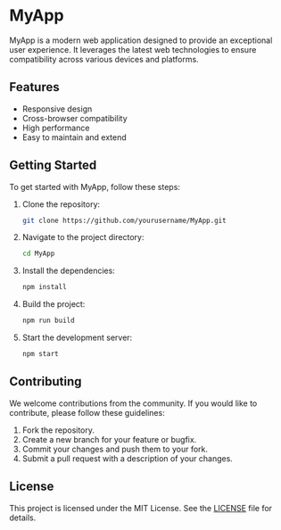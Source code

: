 # MyApp

MyApp is a modern web application designed to provide an exceptional user experience. It leverages the latest web technologies to ensure compatibility across various devices and platforms.

## Features

- Responsive design
- Cross-browser compatibility
- High performance
- Easy to maintain and extend

## Getting Started

To get started with MyApp, follow these steps:

1. Clone the repository:
    ```sh
    git clone https://github.com/yourusername/MyApp.git
    ```
2. Navigate to the project directory:
    ```sh
    cd MyApp
    ```
3. Install the dependencies:
    ```sh
    npm install
    ```
4. Build the project:
    ```sh
    npm run build
    ```
5. Start the development server:
    ```sh
    npm start
    ```

## Contributing

We welcome contributions from the community. If you would like to contribute, please follow these guidelines:

1. Fork the repository.
2. Create a new branch for your feature or bugfix.
3. Commit your changes and push them to your fork.
4. Submit a pull request with a description of your changes.

## License

This project is licensed under the MIT License. See the [LICENSE](LICENSE) file for details.
